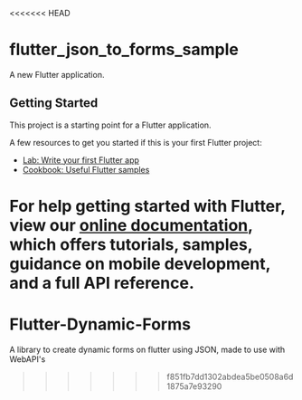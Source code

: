 <<<<<<< HEAD
# flutter_json_to_forms_sample

A new Flutter application.

## Getting Started

This project is a starting point for a Flutter application.

A few resources to get you started if this is your first Flutter project:

- [Lab: Write your first Flutter app](https://flutter.dev/docs/get-started/codelab)
- [Cookbook: Useful Flutter samples](https://flutter.dev/docs/cookbook)

For help getting started with Flutter, view our 
[online documentation](https://flutter.dev/docs), which offers tutorials, 
samples, guidance on mobile development, and a full API reference.
=======
# Flutter-Dynamic-Forms
A library to create dynamic forms on flutter using JSON, made to use with WebAPI's
>>>>>>> f851fb7dd1302abdea5be0508a6d1875a7e93290
